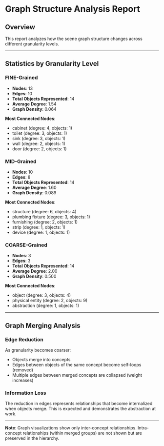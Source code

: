 # Graph Structure Analysis Report

## Overview

This report analyzes how the scene graph structure changes across different granularity levels.

---

## Statistics by Granularity Level

### FINE-Grained

- **Nodes**: 13
- **Edges**: 10
- **Total Objects Represented**: 14
- **Average Degree**: 1.54
- **Graph Density**: 0.064

**Most Connected Nodes**:
- cabinet (degree: 4, objects: 1)
- toilet (degree: 3, objects: 1)
- sink (degree: 3, objects: 1)
- wall (degree: 2, objects: 1)
- door (degree: 2, objects: 1)

### MID-Grained

- **Nodes**: 10
- **Edges**: 8
- **Total Objects Represented**: 14
- **Average Degree**: 1.60
- **Graph Density**: 0.089

**Most Connected Nodes**:
- structure (degree: 6, objects: 4)
- plumbing fixture (degree: 3, objects: 1)
- furnishing (degree: 2, objects: 1)
- strip (degree: 1, objects: 1)
- device (degree: 1, objects: 1)

### COARSE-Grained

- **Nodes**: 3
- **Edges**: 3
- **Total Objects Represented**: 14
- **Average Degree**: 2.00
- **Graph Density**: 0.500

**Most Connected Nodes**:
- object (degree: 3, objects: 4)
- physical entity (degree: 2, objects: 9)
- abstraction (degree: 1, objects: 1)

---

## Graph Merging Analysis

### Edge Reduction

As granularity becomes coarser:
- Objects merge into concepts
- Edges between objects of the same concept become self-loops (removed)
- Multiple edges between merged concepts are collapsed (weight increases)

### Information Loss

The reduction in edges represents relationships that become internalized when objects merge.
This is expected and demonstrates the abstraction at work.

---

**Note**: Graph visualizations show only inter-concept relationships.
Intra-concept relationships (within merged groups) are not shown but are preserved in the hierarchy.

